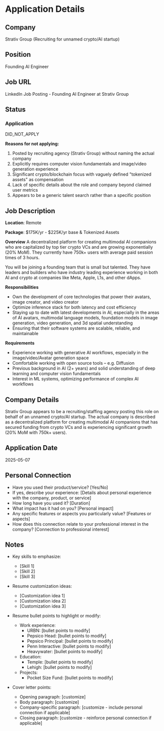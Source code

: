 # Application Details

## Company
Strativ Group (Recruiting for unnamed crypto/AI startup)

## Position
Founding AI Engineer

## Job URL
LinkedIn Job Posting - Founding AI Engineer at Strativ Group

## Status
### Application
DID_NOT_APPLY

**Reasons for not applying:**
1. Posted by recruiting agency (Strativ Group) without naming the actual company
2. Explicitly requires computer vision fundamentals and image/video generation experience
3. Significant crypto/blockchain focus with vaguely defined "tokenized assets" as compensation
4. Lack of specific details about the role and company beyond claimed user metrics
5. Appears to be a generic talent search rather than a specific position

## Job Description
**Location**: Remote

**Package**: $175K/yr - $225K/yr base & Tokenized Assets

**Overview**
A decentralized platform for creating multimodal AI companions who are capitalized by top tier crypto VCs and are growing exponentially (20% MoM). They currently have 750k+ users with average paid session times of 3 hours.

You will be joining a founding team that is small but talented. They have leaders and builders who have industry leading experience working in both AI and crypto at companies like Meta, Apple, L1s, and other dApps.

**Responsibilities**
- Own the development of core technologies that power their avatars, image creator, and video creator
- Optimize inference stack for both latency and cost efficiency
- Staying up to date with latest developments in AI, especially in the areas of AI avatars, multimodal language models, foundation models in image generation, video generation, and 3d spatial understanding
- Ensuring that their software systems are scalable, reliable, and maintainable

**Requirements**
- Experience working with generative AI workflows, especially in the image/video/Avatar generation space
- Comfortable working with open source tools – e.g. Diffusion
- Previous background in AI (2+ years) and solid understanding of deep learning and computer vision fundamentals
- Interest in ML systems, optimizing performance of complex AI workflows

## Company Details
Strativ Group appears to be a recruiting/staffing agency posting this role on behalf of an unnamed crypto/AI startup. The actual company is described as a decentralized platform for creating multimodal AI companions that has secured funding from crypto VCs and is experiencing significant growth (20% MoM with 750k+ users).

## Application Date
2025-05-07

## Personal Connection
- Have you used their product/service? [Yes/No]
- If yes, describe your experience: [Details about personal experience with the company, product, or service]
- How long have you used it? [Duration]
- What impact has it had on you? [Personal impact]
- Any specific features or aspects you particularly value? [Features or aspects]
- How does this connection relate to your professional interest in the company? [Connection to professional interest]

## Notes
- Key skills to emphasize:
  - [Skill 1]
  - [Skill 2]
  - [Skill 3]

- Resume customization ideas:
  - [Customization idea 1]
  - [Customization idea 2]
  - [Customization idea 3]
  
- Resume bullet points to highlight or modify:
  - Work experience:
    - URBN: [bullet points to modify]
    - Pepsico Head: [bullet points to modify]
    - Pepsico Principal: [bullet points to modify]
    - Penn Interactive: [bullet points to modify]
    - Heavywater: [bullet points to modify]
  - Education:
    - Temple: [bullet points to modify]
    - Lehigh: [bullet points to modify]
  - Projects:
    - Pocket Size Fund: [bullet points to modify]

- Cover letter points:
  - Opening paragraph: [customize]
  - Body paragraph: [customize]
  - Company-specific paragraph: [customize - include personal connection if applicable]
  - Closing paragraph: [customize - reinforce personal connection if applicable]
